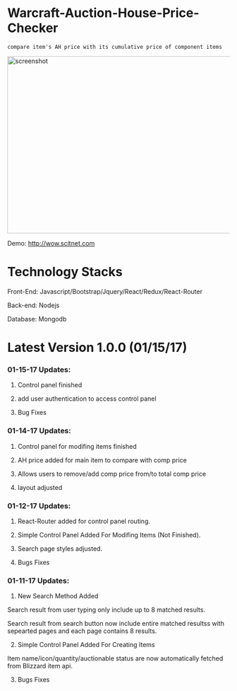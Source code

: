 # Warcraft-Auction-House-Price-Checker

    compare item's AH price with its cumulative price of component items 
   <img src="https://github.com/yyss8/Warcraft-Auction-House-Price-Checker/blob/master/public/img/screenshot.png" alt="screenshot" width="600" height="400">

Demo: http://wow.scitnet.com

# Technology Stacks
Front-End: Javascript/Bootstrap/Jquery/React/Redux/React-Router

Back-end: Nodejs

Database: Mongodb

# Latest Version 1.0.0 (01/15/17)

### 01-15-17 Updates:
  1. Control panel finished
  
  2.  add user authentication to access control panel
  
  3.  Bug Fixes

### 01-14-17 Updates:
  1. Control panel for modifing items finished
  
  2. AH price added for main item to compare with comp price
  
  3. Allows users to remove/add comp price from/to total comp price
  
  4. layout adjusted

### 01-12-17 Updates:
  1. React-Router added for control panel routing.
  
  2. Simple Control Panel Added For Modifing Items (Not Finished).
  
  3. Search page styles adjusted.
  
  4. Bugs Fixes


### 01-11-17 Updates:
  1. New Search Method Added
  
  Search result from user typing only include up to 8 matched results.
  
  Search result from search button now include entire matched resultss with sepearted pages and each page contains 8 results. 
  
  2. Simple Control Panel Added For Creating Items

  Item name/icon/quantity/auctionable status are now automatically fetched from Blizzard item api.
  
  3. Bugs Fixes
